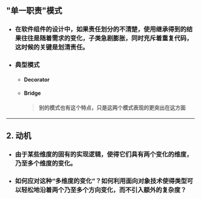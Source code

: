 ## "单一职责"模式
- ### 在软件组件的设计中，如果责任划分的不清楚，使用继承得到的结果往往是随着需求的变化，子类急剧膨胀，同时充斥着重复代码，这时候的关键是划清责任。
- ### 典型模式    
  - #### Decorator
  - #### Bridge
    > #### 别的模式也有这个特点，只是这两个模式表现的更突出在这方面
---
## 2. 动机
- ### 由于某些维度的固有的实现逻辑，使得它们具有两个变化的维度，乃至多个维度的变化。
- ### 如何应对这种“多维度的变化”？如何利用面向对象技术使得类型可以轻松地沿着两个乃至多个方向变化，而不引入额外的复杂度？